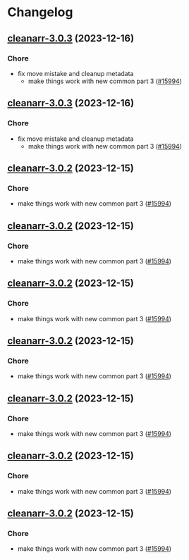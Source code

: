 # Changelog



## [cleanarr-3.0.3](https://github.com/truecharts/charts/compare/cleanarr-2.0.13...cleanarr-3.0.3) (2023-12-16)

### Chore

- fix move mistake and cleanup metadata
  - make things work with new common part 3 ([#15994](https://github.com/truecharts/charts/issues/15994))
  
  


## [cleanarr-3.0.3](https://github.com/truecharts/charts/compare/cleanarr-2.0.13...cleanarr-3.0.3) (2023-12-16)

### Chore

- fix move mistake and cleanup metadata
  - make things work with new common part 3 ([#15994](https://github.com/truecharts/charts/issues/15994))
  
  


## [cleanarr-3.0.2](https://github.com/truecharts/charts/compare/cleanarr-2.0.13...cleanarr-3.0.2) (2023-12-15)

### Chore

- make things work with new common part 3 ([#15994](https://github.com/truecharts/charts/issues/15994))
  
  


## [cleanarr-3.0.2](https://github.com/truecharts/charts/compare/cleanarr-2.0.13...cleanarr-3.0.2) (2023-12-15)

### Chore

- make things work with new common part 3 ([#15994](https://github.com/truecharts/charts/issues/15994))
  
  


## [cleanarr-3.0.2](https://github.com/truecharts/charts/compare/cleanarr-2.0.13...cleanarr-3.0.2) (2023-12-15)

### Chore

- make things work with new common part 3 ([#15994](https://github.com/truecharts/charts/issues/15994))
  
  


## [cleanarr-3.0.2](https://github.com/truecharts/charts/compare/cleanarr-2.0.13...cleanarr-3.0.2) (2023-12-15)

### Chore

- make things work with new common part 3 ([#15994](https://github.com/truecharts/charts/issues/15994))
  
  


## [cleanarr-3.0.2](https://github.com/truecharts/charts/compare/cleanarr-2.0.13...cleanarr-3.0.2) (2023-12-15)

### Chore

- make things work with new common part 3 ([#15994](https://github.com/truecharts/charts/issues/15994))
  
  


## [cleanarr-3.0.2](https://github.com/truecharts/charts/compare/cleanarr-2.0.13...cleanarr-3.0.2) (2023-12-15)

### Chore

- make things work with new common part 3 ([#15994](https://github.com/truecharts/charts/issues/15994))
  
  


## [cleanarr-3.0.2](https://github.com/truecharts/charts/compare/cleanarr-2.0.13...cleanarr-3.0.2) (2023-12-15)

### Chore

- make things work with new common part 3 ([#15994](https://github.com/truecharts/charts/issues/15994))
  
  